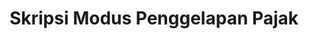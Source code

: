 ---
title: Skripsi Modus Penggelapan Pajak
linkurl: https://kutt.it/cMRmb5
fitur : lainlain
createdTime : 25/01/2020
modifiedTime : 25/01/2020
topik: Tax Planning & Fraud
color: ffd33d
img: fraud.png
---